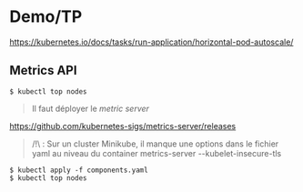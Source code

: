 # Demo/TP 

https://kubernetes.io/docs/tasks/run-application/horizontal-pod-autoscale/


## Metrics API

```
$ kubectl top nodes
```

> Il faut déployer le *metric server*

https://github.com/kubernetes-sigs/metrics-server/releases

> /!\ : Sur un cluster Minikube, il manque une options dans le fichier yaml au niveau du container metrics-server
> --kubelet-insecure-tls


```
$ kubectl apply -f components.yaml
$ kubectl top nodes
```
